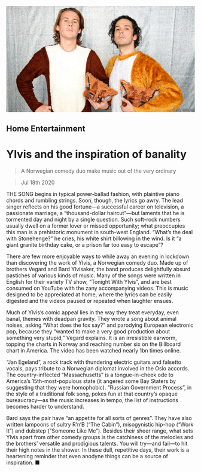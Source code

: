 ![](./images/20200718_BKP008_0.jpg)

## Home Entertainment

# Ylvis and the inspiration of banality

> A Norwegian comedy duo make music out of the very ordinary

> Jul 18th 2020

THE SONG begins in typical power-ballad fashion, with plaintive piano chords and rumbling strings. Soon, though, the lyrics go awry. The lead singer reflects on his good fortune—a successful career on television, a passionate marriage, a “thousand-dollar haircut”—but laments that he is tormented day and night by a single question. Such soft-rock numbers usually dwell on a former lover or missed opportunity; what preoccupies this man is a prehistoric monument in south-west England. “What’s the deal with Stonehenge?” he cries, his white shirt billowing in the wind. Is it “a giant granite birthday cake, or a prison far too easy to escape”?

There are few more enjoyable ways to while away an evening in lockdown than discovering the work of Ylvis, a Norwegian comedy duo. Made up of brothers Vegard and Bard Ylvisaker, the band produces delightfully absurd pastiches of various kinds of music. Many of the songs were written in English for their variety TV show, “Tonight With Ylvis”, and are best consumed on YouTube with the zany accompanying videos. This is music designed to be appreciated at home, where the lyrics can be easily digested and the videos paused or repeated when laughter ensues.

Much of Ylvis’s comic appeal lies in the way they treat everyday, even banal, themes with deadpan gravity. They wrote a song about animal noises, asking “What does the fox say?” and parodying European electronic pop, because they “wanted to make a very good production about something very stupid,” Vegard explains. It is an irresistible earworm, topping the charts in Norway and reaching number six on the Billboard chart in America. The video has been watched nearly 1bn times online.

“Jan Egeland”, a rock track with thundering electric guitars and falsetto vocals, pays tribute to a Norwegian diplomat involved in the Oslo accords. The country-inflected “Massachusetts” is a tongue-in-cheek ode to America’s 15th-most-populous state (it angered some Bay Staters by suggesting that they were homophobic). “Russian Government Process”, in the style of a traditional folk song, pokes fun at that country’s opaque bureaucracy—as the music increases in tempo, the list of instructions becomes harder to understand.

Bard says the pair have “an appetite for all sorts of genres”. They have also written lampoons of sultry R’n’B (“The Cabin”), misogynistic hip-hop (“Work It”) and dubstep (“Someone Like Me”). Besides their sheer range, what sets Ylvis apart from other comedy groups is the catchiness of the melodies and the brothers’ versatile and prodigious talents. You will try—and fail—to hit their high notes in the shower. In these dull, repetitive days, their work is a heartening reminder that even anodyne things can be a source of inspiration. ■